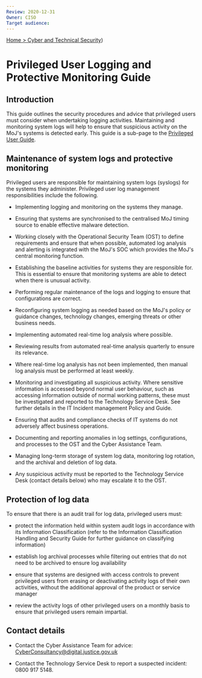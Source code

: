 ```yaml
---
Review: 2020-12-31
Owner: CISO
Target audience:
---
```


[Home > Cyber and Technical Security](../..))

# Privileged User Logging and Protective Monitoring Guide

## Introduction

This guide outlines the security procedures and advice that privileged users must consider when undertaking logging activities. Maintaining and monitoring system logs will help to ensure that suspicious activity on the MoJ's systems is detected early. This guide is a sub-page to the [Privileged User Guide](../privileged-user-guide/).

## Maintenance of system logs and protective monitoring

Privileged users are responsible for maintaining system logs (syslogs) for the systems they administer. Privileged user log management responsibilities include the following.

 - Implementing logging and monitoring on the systems they manage.

 - Ensuring that systems are synchronised to the centralised MoJ timing source to enable effective malware detection.

 - Working closely with the Operational Security Team (OST) to define requirements and ensure that when possible, automated log analysis and alerting is integrated with the MoJ's SOC which provides the MoJ's central monitoring function.

 - Establishing the baseline activities for systems they are responsible for. This is essential to ensure that monitoring systems are able to detect when there is unusual activity.

 - Performing regular maintenance of the logs and logging to ensure that configurations are correct.

 - Reconfiguring system logging as needed based on the MoJ's policy or guidance changes, technology changes, emerging threats or other business needs.

 - Implementing automated real-time log analysis where possible.

 - Reviewing results from automated real-time analysis quarterly to ensure its relevance.

 - Where real-time log analysis has not been implemented, then manual log analysis must be performed at least weekly.

 - Monitoring and investigating all suspicious activity. Where sensitive information is accessed beyond normal user behaviour, such as accessing information outside of normal working patterns, these must be investigated and reported to the Technology Service Desk. See further details in the IT Incident management Policy and Guide.

 - Ensuring that audits and compliance checks of IT systems do not adversely affect business operations.

 - Documenting and reporting anomalies in log settings, configurations, and processes to the OST and the Cyber Assistance Team.

 - Managing long-term storage of system log data, monitoring log rotation, and the archival and deletion of log data.

 - Any suspicious activity must be reported to the Technology Service Desk (contact details below) who may escalate it to the OST.

## Protection of log data

To ensure that there is an audit trail for log data, privileged users must:

 - protect the information held within system audit logs in accordance with its Information Classification (refer to the Information Classification Handling and Security Guide for further guidance on classifying information)

 - establish log archival processes while filtering out entries that do not need to be archived to ensure log availability

 - ensure that systems are designed with access controls to prevent privileged users from erasing or deactivating activity logs of their own activities, without the additional approval of the product or service manager

 - review the activity logs of other privileged users on a monthly basis to ensure that privileged users remain impartial.

## Contact details

 - Contact the Cyber Assistance Team for advice: [CyberConsultancy@digital.justice.gov.uk](mailto:CyberConsultancy@digital.justice.gov.uk)

 - Contact the Technology Service Desk to report a suspected incident: 0800 917 5148.
